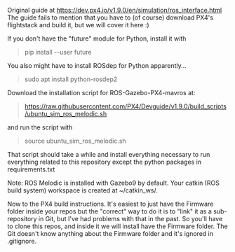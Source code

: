 Original guide at https://dev.px4.io/v1.9.0/en/simulation/ros_interface.html
The guide fails to mention that you have to (of course) download PX4's flightstack and build it,
but we will cover it here :)

If you don't have the "future" module for Python, install it with
>pip install --user future

You also might have to install ROSdep for Python apparently...
> sudo apt install python-rosdep2

Download the installation script for ROS-Gazebo-PX4-mavros at: 
>https://raw.githubusercontent.com/PX4/Devguide/v1.9.0/build_scripts/ubuntu_sim_ros_melodic.sh

and run the script with
> source ubuntu_sim_ros_melodic.sh

That script should take a while and install everything necessary to run everything related to this repository except the python packages in requirements.txt

Note:
ROS Melodic is installed with Gazebo9 by default.
Your catkin (ROS build system) workspace is created at ~/catkin_ws/.

Now to the PX4 build instructions. It's easiest to just have the Firmware folder inside your repos
but the "correct" way to do it is to "link" it as a sub-repository in Git, but I've had problems with that in the past.
So you'll have to clone this repos, and inside it we will install have the Firmware folder. The Git doesn't know anything about the Firmware folder and it's ignored in .gitignore.


